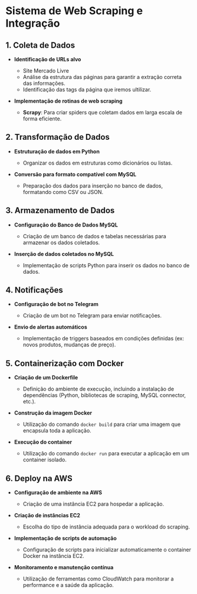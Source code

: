 # Sistema de Web Scraping e Integração

## 1. Coleta de Dados
- **Identificação de URLs alvo**
  - Site Mercado Livre
  - Análise da estrutura das páginas para garantir a extração correta das informações.
  - Identificação das tags da página que iremos ultilizar.

- **Implementação de rotinas de web scraping**
    - **Scrapy**: Para criar spiders que coletam dados em larga escala de forma eficiente.

## 2. Transformação de Dados
- **Estruturação de dados em Python**
  - Organizar os dados em estruturas como dicionários ou listas.

- **Conversão para formato compatível com MySQL**
  - Preparação dos dados para inserção no banco de dados, formatando como CSV ou JSON.

## 3. Armazenamento de Dados
- **Configuração do Banco de Dados MySQL**
  - Criação de um banco de dados e tabelas necessárias para armazenar os dados coletados.

- **Inserção de dados coletados no MySQL**
  - Implementação de scripts Python para inserir os dados no banco de dados.

## 4. Notificações
- **Configuração de bot no Telegram**
  - Criação de um bot no Telegram para enviar notificações.

- **Envio de alertas automáticos**
  - Implementação de triggers baseados em condições definidas (ex: novos produtos, mudanças de preço).

## 5. Containerização com Docker
- **Criação de um Dockerfile**
  - Definição do ambiente de execução, incluindo a instalação de dependências (Python, bibliotecas de scraping, MySQL connector, etc.).

- **Construção da imagem Docker**
  - Utilização do comando `docker build` para criar uma imagem que encapsula toda a aplicação.

- **Execução do container**
  - Utilização do comando `docker run` para executar a aplicação em um container isolado.

## 6. Deploy na AWS
- **Configuração de ambiente na AWS**
  - Criação de uma instância EC2 para hospedar a aplicação.

- **Criação de instâncias EC2**
  - Escolha do tipo de instância adequada para o workload do scraping.

- **Implementação de scripts de automação**
  - Configuração de scripts para inicializar automaticamente o container Docker na instância EC2.

- **Monitoramento e manutenção contínua**
  - Utilização de ferramentas como CloudWatch para monitorar a performance e a saúde da aplicação.
